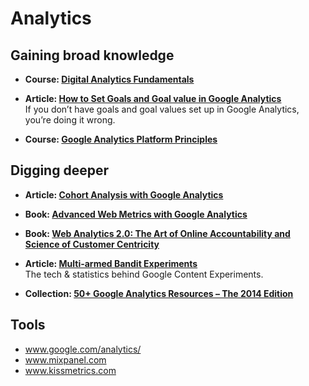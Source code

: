 # Analytics

## Gaining broad knowledge

* **Course: [Digital Analytics Fundamentals](https://analyticsacademy.withgoogle.com/course01)**


* **Article: [How to Set Goals and Goal value in Google Analytics](http://www.christopherspenn.com/2011/08/how-to-set-goals-and-goal-value-in-google-analytics/)**  
  If you don’t have goals and goal values set up in Google Analytics, you’re doing it wrong.

* **Course: [Google Analytics Platform Principles](https://analyticsacademy.withgoogle.com/course02)**

## Digging deeper

* **Article: [Cohort Analysis with Google Analytics](http://cutroni.com/blog/2012/12/11/cohort-analysis-with-google-analytics/)**

* **Book: [Advanced Web Metrics with Google Analytics](http://www.amazon.com/Advanced-Web-Metrics-Google-Analytics/dp/1118168445)**

* **Book: [Web Analytics 2.0: The Art of Online Accountability and Science of Customer Centricity](http://www.amazon.com/Web-Analytics-2-0-Accountability-Centricity/dp/0470529393)**

* **Article: [Multi-armed Bandit Experiments](http://analytics.blogspot.sk/2013/01/multi-armed-bandit-experiments.html)**  
  The tech & statistics behind Google Content Experiments.

* **Collection: [50+ Google Analytics Resources – The 2014 Edition](http://blog.kissmetrics.com/google-analytics-resources-2014/)**   

## Tools

* www.google.com/analytics/
* www.mixpanel.com
* www.kissmetrics.com
